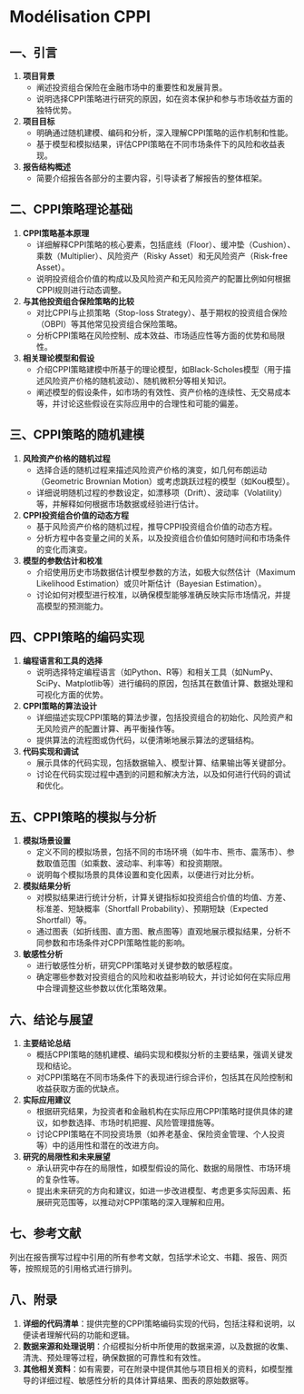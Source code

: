 # Modélisation CPPI

## 一、引言
1. **项目背景**
    - 阐述投资组合保险在金融市场中的重要性和发展背景。
    - 说明选择CPPI策略进行研究的原因，如在资本保护和参与市场收益方面的独特优势。
2. **项目目标**
    - 明确通过随机建模、编码和分析，深入理解CPPI策略的运作机制和性能。
    - 基于模型和模拟结果，评估CPPI策略在不同市场条件下的风险和收益表现。
3. **报告结构概述**
    - 简要介绍报告各部分的主要内容，引导读者了解报告的整体框架。

## 二、CPPI策略理论基础
1. **CPPI策略基本原理**
    - 详细解释CPPI策略的核心要素，包括底线（Floor）、缓冲垫（Cushion）、乘数（Multiplier）、风险资产（Risky Asset）和无风险资产（Risk-free Asset）。
    - 说明投资组合价值的构成以及风险资产和无风险资产的配置比例如何根据CPPI规则进行动态调整。
2. **与其他投资组合保险策略的比较**
    - 对比CPPI与止损策略（Stop-loss Strategy）、基于期权的投资组合保险（OBPI）等其他常见投资组合保险策略。
    - 分析CPPI策略在风险控制、成本效益、市场适应性等方面的优势和局限性。
3. **相关理论模型和假设**
    - 介绍CPPI策略建模中所基于的理论模型，如Black-Scholes模型（用于描述风险资产价格的随机波动）、随机微积分等相关知识。
    - 阐述模型的假设条件，如市场的有效性、资产价格的连续性、无交易成本等，并讨论这些假设在实际应用中的合理性和可能的偏差。

## 三、CPPI策略的随机建模
1. **风险资产价格的随机过程**
    - 选择合适的随机过程来描述风险资产价格的演变，如几何布朗运动（Geometric Brownian Motion）或考虑跳跃过程的模型（如Kou模型）。
    - 详细说明随机过程的参数设定，如漂移项（Drift）、波动率（Volatility）等，并解释如何根据市场数据或经验进行估计。
2. **CPPI投资组合价值的动态方程**
    - 基于风险资产价格的随机过程，推导CPPI投资组合价值的动态方程。
    - 分析方程中各变量之间的关系，以及投资组合价值如何随时间和市场条件的变化而演变。
3. **模型的参数估计和校准**
    - 介绍使用历史市场数据估计模型参数的方法，如极大似然估计（Maximum Likelihood Estimation）或贝叶斯估计（Bayesian Estimation）。
    - 讨论如何对模型进行校准，以确保模型能够准确反映实际市场情况，并提高模型的预测能力。

## 四、CPPI策略的编码实现
1. **编程语言和工具的选择**
    - 说明选择特定编程语言（如Python、R等）和相关工具（如NumPy、SciPy、Matplotlib等）进行编码的原因，包括其在数值计算、数据处理和可视化方面的优势。
2. **CPPI策略的算法设计**
    - 详细描述实现CPPI策略的算法步骤，包括投资组合的初始化、风险资产和无风险资产的配置计算、再平衡操作等。
    - 提供算法的流程图或伪代码，以便清晰地展示算法的逻辑结构。
3. **代码实现和调试**
    - 展示具体的代码实现，包括数据输入、模型计算、结果输出等关键部分。
    - 讨论在代码实现过程中遇到的问题和解决方法，以及如何进行代码的调试和优化。

## 五、CPPI策略的模拟与分析
1. **模拟场景设置**
    - 定义不同的模拟场景，包括不同的市场环境（如牛市、熊市、震荡市）、参数取值范围（如乘数、波动率、利率等）和投资期限。
    - 说明每个模拟场景的具体设置和变化因素，以便进行对比分析。
2. **模拟结果分析**
    - 对模拟结果进行统计分析，计算关键指标如投资组合价值的均值、方差、标准差、短缺概率（Shortfall Probability）、预期短缺（Expected Shortfall）等。
    - 通过图表（如折线图、直方图、散点图等）直观地展示模拟结果，分析不同参数和市场条件对CPPI策略性能的影响。
3. **敏感性分析**
    - 进行敏感性分析，研究CPPI策略对关键参数的敏感程度。
    - 确定哪些参数对投资组合的风险和收益影响较大，并讨论如何在实际应用中合理调整这些参数以优化策略效果。

## 六、结论与展望
1. **主要结论总结**
    - 概括CPPI策略的随机建模、编码实现和模拟分析的主要结果，强调关键发现和结论。
    - 对CPPI策略在不同市场条件下的表现进行综合评价，包括其在风险控制和收益获取方面的优缺点。
2. **实际应用建议**
    - 根据研究结果，为投资者和金融机构在实际应用CPPI策略时提供具体的建议，如参数选择、市场时机把握、风险管理措施等。
    - 讨论CPPI策略在不同投资场景（如养老基金、保险资金管理、个人投资等）中的适用性和潜在的改进方向。
3. **研究的局限性和未来展望**
    - 承认研究中存在的局限性，如模型假设的简化、数据的局限性、市场环境的复杂性等。
    - 提出未来研究的方向和建议，如进一步改进模型、考虑更多实际因素、拓展研究范围等，以推动对CPPI策略的深入理解和应用。

## 七、参考文献
列出在报告撰写过程中引用的所有参考文献，包括学术论文、书籍、报告、网页等，按照规范的引用格式进行排列。

## 八、附录
1. **详细的代码清单**：提供完整的CPPI策略编码实现的代码，包括注释和说明，以便读者理解代码的功能和逻辑。
2. **数据来源和处理说明**：介绍模拟分析中所使用的数据来源，以及数据的收集、清洗、预处理等过程，确保数据的可靠性和有效性。
3. **其他相关资料**：如有需要，可在附录中提供其他与项目相关的资料，如模型推导的详细过程、敏感性分析的具体计算结果、图表的原始数据等。 

